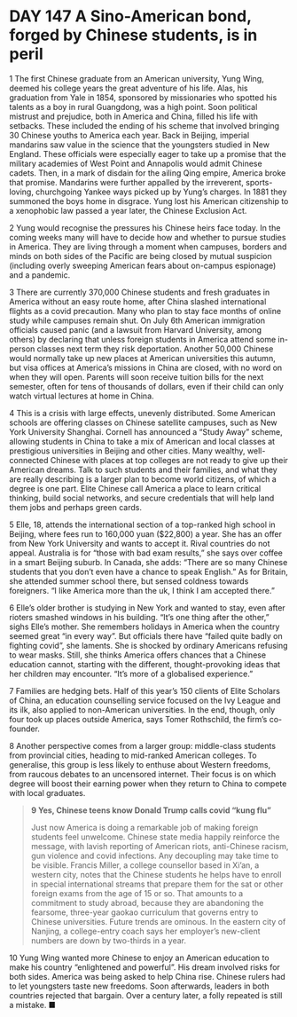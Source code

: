 # DAY 147 A Sino-American bond, forged by Chinese students, is in peril
1 The first Chinese graduate from an American university, Yung Wing, deemed his college years the great adventure of his life. Alas, his graduation from Yale in 1854, sponsored by missionaries who spotted his talents as a boy in rural Guangdong, was a high point. Soon political mistrust and prejudice, both in America and China, filled his life with setbacks. These included the ending of his scheme that involved bringing 30 Chinese youths to America each year. Back in Beijing, imperial mandarins saw value in the science that the youngsters studied in New England. These officials were especially eager to take up a promise that the military academies of West Point and Annapolis would admit Chinese cadets. Then, in a mark of disdain for the ailing Qing empire, America broke that promise. Mandarins were further appalled by the irreverent, sports-loving, churchgoing Yankee ways picked up by Yung’s charges. In 1881 they summoned the boys home in disgrace. Yung lost his American citizenship to a xenophobic law passed a year later, the Chinese Exclusion Act.

2 Yung would recognise the pressures his Chinese heirs face today. In the coming weeks many will have to decide how and whether to pursue studies in America. They are living through a moment when campuses, borders and minds on both sides of the Pacific are being closed by mutual suspicion (including overly sweeping American fears about on-campus espionage) and a pandemic.

3 There are currently 370,000 Chinese students and fresh graduates in America without an easy route home, after China slashed international flights as a covid precaution. Many who plan to stay face months of online study while campuses remain shut. On July 6th American immigration officials caused panic (and a lawsuit from Harvard University, among others) by declaring that unless foreign students in America attend some in-person classes next term they risk deportation. Another 50,000 Chinese would normally take up new places at American universities this autumn, but visa offices at America’s missions in China are closed, with no word on when they will open. Parents will soon receive tuition bills for the next semester, often for tens of thousands of dollars, even if their child can only watch virtual lectures at home in China.

4 This is a crisis with large effects, unevenly distributed. Some American schools are offering classes on Chinese satellite campuses, such as New York University Shanghai. Cornell has announced a “Study Away” scheme, allowing students in China to take a mix of American and local classes at prestigious universities in Beijing and other cities. Many wealthy, well-connected Chinese with places at top colleges are not ready to give up their American dreams. Talk to such students and their families, and what they are really describing is a larger plan to become world citizens, of which a degree is one part. Elite Chinese call America a place to learn critical thinking, build social networks, and secure credentials that will help land them jobs and perhaps green cards.

5 Elle, 18, attends the international section of a top-ranked high school in Beijing, where fees run to 160,000 yuan ($22,800) a year. She has an offer from New York University and wants to accept it. Rival countries do not appeal. Australia is for “those with bad exam results,” she says over coffee in a smart Beijing suburb. In Canada, she adds: “There are so many Chinese students that you don’t even have a chance to speak English.” As for Britain, she attended summer school there, but sensed coldness towards foreigners. “I like America more than the uk, I think I am accepted there.”

6 Elle’s older brother is studying in New York and wanted to stay, even after rioters smashed windows in his building. “It’s one thing after the other,” sighs Elle’s mother. She remembers holidays in America when the country seemed great “in every way”. But officials there have “failed quite badly on fighting covid”, she laments. She is shocked by ordinary Americans refusing to wear masks. Still, she thinks America offers chances that a Chinese education cannot, starting with the different, thought-provoking ideas that her children may encounter. “It’s more of a globalised experience.”

7 Families are hedging bets. Half of this year’s 150 clients of Elite Scholars of China, an education counselling service focused on the Ivy League and its ilk, also applied to non-American universities. In the end, though, only four took up places outside America, says Tomer Rothschild, the firm’s co-founder.

8 Another perspective comes from a larger group: middle-class students from provincial cities, heading to mid-ranked American colleges. To generalise, this group is less likely to enthuse about Western freedoms, from raucous debates to an uncensored internet. Their focus is on which degree will boost their earning power when they return to China to compete with local graduates.

> **9 Yes, Chinese teens know Donald Trump calls covid “kung flu”**
>
> Just now America is doing a remarkable job of making foreign students feel unwelcome. Chinese state media happily reinforce the message, with lavish reporting of American riots, anti-Chinese racism, gun violence and covid infections. Any decoupling may take time to be visible. Francis Miller, a college counsellor based in Xi’an, a western city, notes that the Chinese students he helps have to enroll in special international streams that prepare them for the sat or other foreign exams from the age of 15 or so. That amounts to a commitment to study abroad, because they are abandoning the fearsome, three-year gaokao curriculum that governs entry to Chinese universities. Future trends are ominous. In the eastern city of Nanjing, a college-entry coach says her employer’s new-client numbers are down by two-thirds in a year.
>

10 Yung Wing wanted more Chinese to enjoy an American education to make his country “enlightened and powerful”. His dream involved risks for both sides. America was being asked to help China rise. Chinese rulers had to let youngsters taste new freedoms. Soon afterwards, leaders in both countries rejected that bargain. Over a century later, a folly repeated is still a mistake. ■

